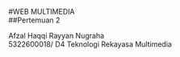 #WEB MULTIMEDIA  
##Pertemuan 2  

Afzal Haqqi Rayyan Nugraha  
5322600018/ D4 Teknologi Rekayasa Multimedia  